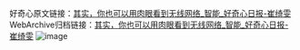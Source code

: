好奇心原文链接：[其实，你也可以用肉眼看到无线网络_智能_好奇心日报-崔绮雯](https://www.qdaily.com/articles/9454.html)
WebArchive归档链接：[其实，你也可以用肉眼看到无线网络_智能_好奇心日报-崔绮雯](http://web.archive.org/web/20190623154242/https://www.qdaily.com/articles/9454.html)
![image](http://ww3.sinaimg.cn/large/007d5XDpgy1g3vf9to9e6j30u02f37l5)
